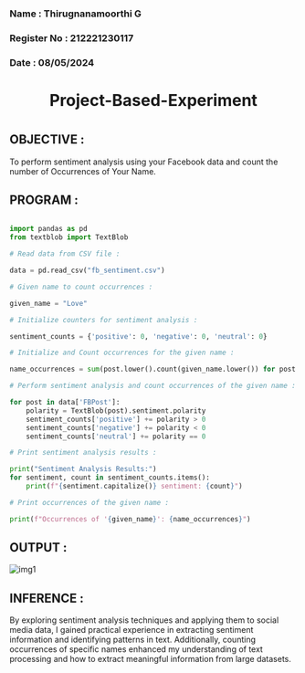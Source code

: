 <H3>Name : Thirugnanamoorthi G </H3>
<H3>Register No : 212221230117 </H3>
<H3>Date : 08/05/2024 </H3>
<H1 Align="center"> Project-Based-Experiment <H1>

## OBJECTIVE :

To perform sentiment analysis using your Facebook data and count the number of Occurrences of Your Name.

## PROGRAM :

```python

import pandas as pd
from textblob import TextBlob

# Read data from CSV file :

data = pd.read_csv("fb_sentiment.csv")

# Given name to count occurrences :

given_name = "Love"

# Initialize counters for sentiment analysis :

sentiment_counts = {'positive': 0, 'negative': 0, 'neutral': 0}

# Initialize and Count occurrences for the given name :

name_occurrences = sum(post.lower().count(given_name.lower()) for post in data['FBPost'])

# Perform sentiment analysis and count occurrences of the given name :

for post in data['FBPost']:
    polarity = TextBlob(post).sentiment.polarity
    sentiment_counts['positive'] += polarity > 0
    sentiment_counts['negative'] += polarity < 0
    sentiment_counts['neutral'] += polarity == 0

# Print sentiment analysis results :

print("Sentiment Analysis Results:")
for sentiment, count in sentiment_counts.items():
    print(f"{sentiment.capitalize()} sentiment: {count}")

# Print occurrences of the given name :

print(f"Occurrences of '{given_name}': {name_occurrences}")

```

## OUTPUT :

![img1](https://github.com/anto-richard/Project-Based-Experiment-AAI/assets/93427534/5c073acf-2f10-49d2-adba-116347700d94)

## INFERENCE :

By exploring sentiment analysis techniques and applying them to social media data, I gained practical experience in extracting sentiment information and identifying patterns in text. Additionally, counting occurrences of specific names enhanced my understanding of text processing and how to extract meaningful information from large datasets.

